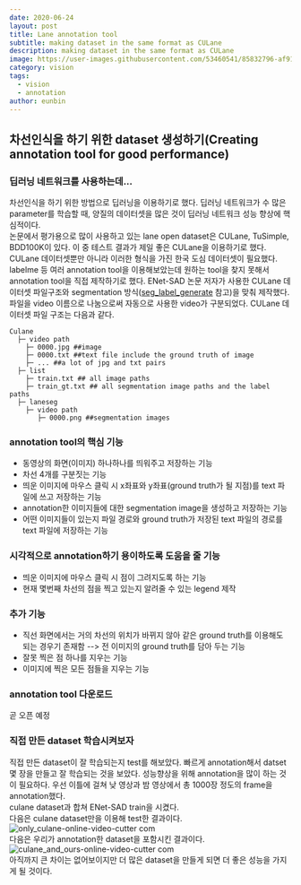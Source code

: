 ```yaml
---
date: 2020-06-24
layout: post
title: Lane annotation tool
subtitle: making dataset in the same format as CULane 
description: making dataset in the same format as CULane
image: https://user-images.githubusercontent.com/53460541/85832796-af914a00-b7cb-11ea-84e0-4e77ce35949c.png
category: vision
tags:
  - vision
  - annotation
author: eunbin
---
```


## 차선인식을 하기 위한 dataset 생성하기(Creating annotation tool for good performance)

### 딥러닝 네트워크를 사용하는데...
차선인식을 하기 위한 방법으로 딥러닝을 이용하기로 했다. 딥러닝 네트워크가 수 많은 parameter를 학습할 때, 양질의 데이터셋을 많은 것이 딥러닝 네트워크 성능 향상에 핵심적이다.  
논문에서 평가용으로 많이 사용하고 있는 lane open dataset은 CULane, TuSimple, BDD100K이 있다. 이 중 테스트 결과가 제일 좋은 CULane을 이용하기로 했다.
CULane 데이터셋뿐만 아니라 이러한 형식을 가진 한국 도심 데이터셋이 필요했다. labelme 등 여러 annotation tool을 이용해보았는데 원하는 tool을 찾지 못해서 annotation tool을 직접 제작하기로 했다.
ENet-SAD 논문 저자가 사용한 CULane 데이터셋 파일구조와 segmentation 방식([seg_label_generate](https://github.com/XingangPan/seg_label_generate) 참고)을 맞춰 제작했다.
파일을 video 이름으로 나눔으로써 자동으로 사용한 video가 구분되었다. CULane 데이터셋 파일 구조는 다음과 같다.
```
Culane
  ├─ video path
    ├─ 0000.jpg ##image
    ├─ 0000.txt ##text file include the ground truth of image
    ├─ ... ##a lot of jpg and txt pairs
  ├─ list
    ├─ train.txt ## all image paths
    ├─ train_gt.txt ## all segmentation image paths and the label paths
  ├─ laneseg
    ├─ video path
       ├─ 0000.png ##segmentation images
```

### annotation tool의 핵심 기능
- 동영상의 화면(이미지) 하나하나를 띄워주고 저장하는 기능
- 차선 4개를 구분짓는 기능
- 띄운 이미지에 마우스 클릭 시 x좌표와 y좌표(ground truth가 될 지점)를 text 파일에 쓰고 저장하는 기능
- annotation한 이미지들에 대한 segmentation image을 생성하고 저장하는 기능
- 어떤 이미지들이 있는지 파일 경로와 ground truth가 저장된 text 파일의 경로를 text 파일에 저장하는 기능

### 시각적으로 annotation하기 용이하도록 도움을 줄 기능
- 띄운 이미지에 마우스 클릭 시 점이 그려지도록 하는 기능
- 현재 몇번째 차선의 점을 찍고 있는지 알려줄 수 있는 legend 제작

### 추가 기능
- 직선 화면에서는 거의 차선의 위치가 바뀌지 않아 같은 ground truth를 이용해도 되는 경우기 존재함 --> 전 이미지의 ground truth를 담아 두는 기능
- 잘못 찍은 점 하나를 지우는 기능
- 이미지에 찍은 모든 점들을 지우는 기능

### annotation tool 다운로드
곧 오픈 예정

### 직접 만든 dataset 학습시켜보자
직접 만든 dataset이 잘 학습되는지 test를 해보았다. 
빠르게 annotation해서 datset 몇 장을 만들고 잘 학습되는 것을 보았다.
성능향상을 위해 annotation을 많이 하는 것이 필요하다.
우선 이틀에 걸쳐 낮 영상과 밤 영상에서 총 1000장 정도의 frame을 annotation했다.  
culane dataset과 합쳐 ENet-SAD train을 시켰다.  
다음은 culane dataset만을 이용해 test한 결과이다.  
![only_culane-_online-video-cutter com_](https://user-images.githubusercontent.com/53460541/86783514-5ebb0480-c09b-11ea-987d-0871040c6a19.gif)  
다음은 우리가 annotation한 dataset을 포함시킨 결과이다.
![culane_and_ours-_online-video-cutter com_](https://user-images.githubusercontent.com/53460541/86783519-61b5f500-c09b-11ea-92e5-c876b145ea8c.gif)  
아직까지 큰 차이는 없어보이지만 더 많은 dataset을 만들게 되면 더 좋은 성능을 가지게 될 것이다.
